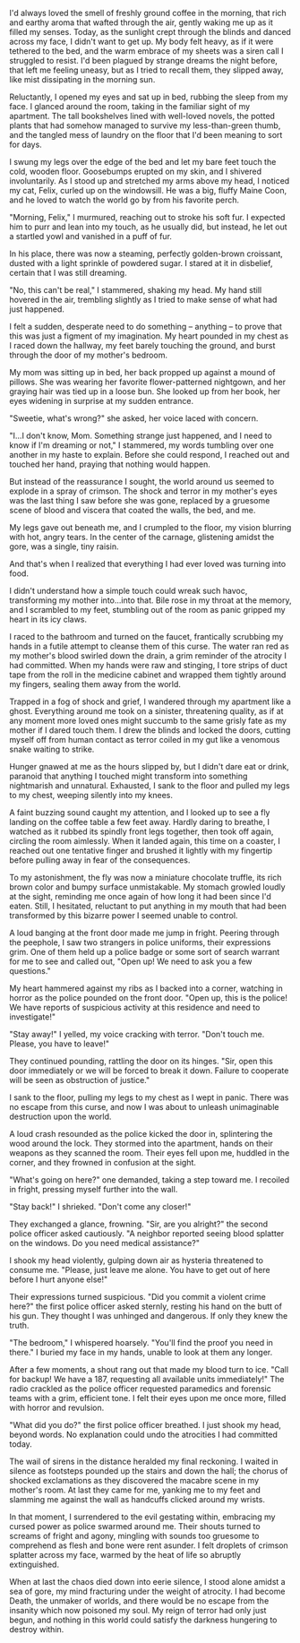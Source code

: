 I'd always loved the smell of freshly ground coffee in the morning, that rich and earthy aroma that wafted through the air, gently waking me up as it filled my senses. Today, as the sunlight crept through the blinds and danced across my face, I didn't want to get up. My body felt heavy, as if it were tethered to the bed, and the warm embrace of my sheets was a siren call I struggled to resist. I'd been plagued by strange dreams the night before, that left me feeling uneasy, but as I tried to recall them, they slipped away, like mist dissipating in the morning sun.

Reluctantly, I opened my eyes and sat up in bed, rubbing the sleep from my face. I glanced around the room, taking in the familiar sight of my apartment. The tall bookshelves lined with well-loved novels, the potted plants that had somehow managed to survive my less-than-green thumb, and the tangled mess of laundry on the floor that I'd been meaning to sort for days.

I swung my legs over the edge of the bed and let my bare feet touch the cold, wooden floor. Goosebumps erupted on my skin, and I shivered involuntarily. As I stood up and stretched my arms above my head, I noticed my cat, Felix, curled up on the windowsill. He was a big, fluffy Maine Coon, and he loved to watch the world go by from his favorite perch.

"Morning, Felix," I murmured, reaching out to stroke his soft fur. I expected him to purr and lean into my touch, as he usually did, but instead, he let out a startled yowl and vanished in a puff of fur.

In his place, there was now a steaming, perfectly golden-brown croissant, dusted with a light sprinkle of powdered sugar. I stared at it in disbelief, certain that I was still dreaming.

"No, this can't be real," I stammered, shaking my head. My hand still hovered in the air, trembling slightly as I tried to make sense of what had just happened.

I felt a sudden, desperate need to do something – anything – to prove that this was just a figment of my imagination. My heart pounded in my chest as I raced down the hallway, my feet barely touching the ground, and burst through the door of my mother's bedroom.

My mom was sitting up in bed, her back propped up against a mound of pillows. She was wearing her favorite flower-patterned nightgown, and her graying hair was tied up in a loose bun. She looked up from her book, her eyes widening in surprise at my sudden entrance.

"Sweetie, what's wrong?" she asked, her voice laced with concern.

"I...I don't know, Mom. Something strange just happened, and I need to know if I'm dreaming or not," I stammered, my words tumbling over one another in my haste to explain. Before she could respond, I reached out and touched her hand, praying that nothing would happen.

But instead of the reassurance I sought, the world around us seemed to explode in a spray of crimson. The shock and terror in my mother's eyes was the last thing I saw before she was gone, replaced by a gruesome scene of blood and viscera that coated the walls, the bed, and me.

My legs gave out beneath me, and I crumpled to the floor, my vision blurring with hot, angry tears. In the center of the carnage, glistening amidst the gore, was a single, tiny raisin.

And that's when I realized that everything I had ever loved was turning into food.

I didn't understand how a simple touch could wreak such havoc, transforming my mother into...into that. Bile rose in my throat at the memory, and I scrambled to my feet, stumbling out of the room as panic gripped my heart in its icy claws.

I raced to the bathroom and turned on the faucet, frantically scrubbing my hands in a futile attempt to cleanse them of this curse. The water ran red as my mother's blood swirled down the drain, a grim reminder of the atrocity I had committed. When my hands were raw and stinging, I tore strips of duct tape from the roll in the medicine cabinet and wrapped them tightly around my fingers, sealing them away from the world.

Trapped in a fog of shock and grief, I wandered through my apartment like a ghost. Everything around me took on a sinister, threatening quality, as if at any moment more loved ones might succumb to the same grisly fate as my mother if I dared touch them. I drew the blinds and locked the doors, cutting myself off from human contact as terror coiled in my gut like a venomous snake waiting to strike.

Hunger gnawed at me as the hours slipped by, but I didn't dare eat or drink, paranoid that anything I touched might transform into something nightmarish and unnatural. Exhausted, I sank to the floor and pulled my legs to my chest, weeping silently into my knees.

A faint buzzing sound caught my attention, and I looked up to see a fly landing on the coffee table a few feet away. Hardly daring to breathe, I watched as it rubbed its spindly front legs together, then took off again, circling the room aimlessly. When it landed again, this time on a coaster, I reached out one tentative finger and brushed it lightly with my fingertip before pulling away in fear of the consequences.

To my astonishment, the fly was now a miniature chocolate truffle, its rich brown color and bumpy surface unmistakable. My stomach growled loudly at the sight, reminding me once again of how long it had been since I'd eaten. Still, I hesitated, reluctant to put anything in my mouth that had been transformed by this bizarre power I seemed unable to control.

A loud banging at the front door made me jump in fright. Peering through the peephole, I saw two strangers in police uniforms, their expressions grim. One of them held up a police badge or some sort of search warrant for me to see and called out, "Open up! We need to ask you a few questions."

My heart hammered against my ribs as I backed into a corner, watching in horror as the police pounded on the front door.  "Open up, this is the police! We have reports of suspicious activity at this residence and need to investigate!"

"Stay away!" I yelled, my voice cracking with terror. "Don't touch me. Please, you have to leave!"

They continued pounding, rattling the door on its hinges. "Sir, open this door immediately or we will be forced to break it down. Failure to cooperate will be seen as obstruction of justice."

I sank to the floor, pulling my legs to my chest as I wept in panic. There was no escape from this curse, and now I was about to unleash unimaginable destruction upon the world.

A loud crash resounded as the police kicked the door in, splintering the wood around the lock. They stormed into the apartment, hands on their weapons as they scanned the room. Their eyes fell upon me, huddled in the corner, and they frowned in confusion at the sight.

"What's going on here?" one demanded, taking a step toward me. I recoiled in fright, pressing myself further into the wall.

"Stay back!" I shrieked. "Don't come any closer!"

They exchanged a glance, frowning. "Sir, are you alright?" the second police officer asked cautiously. "A neighbor reported seeing blood splatter on the windows. Do you need medical assistance?"

I shook my head violently, gulping down air as hysteria threatened to consume me. "Please, just leave me alone. You have to get out of here before I hurt anyone else!"

Their expressions turned suspicious. "Did you commit a violent crime here?" the first police officer asked sternly, resting his hand on the butt of his gun. They thought I was unhinged and dangerous. If only they knew the truth.

"The bedroom," I whispered hoarsely. "You'll find the proof you need in there."  I buried my face in my hands, unable to look at them any longer.

After a few moments, a shout rang out that made my blood turn to ice. "Call for backup! We have a 187, requesting all available units immediately!" The radio crackled as the police officer requested paramedics and forensic teams with a grim, efficient tone. I felt their eyes upon me once more, filled with horror and revulsion.

"What did you do?" the first police officer breathed. I just shook my head, beyond words. No explanation could undo the atrocities I had committed today.

The wail of sirens in the distance heralded my final reckoning. I waited in silence as footsteps pounded up the stairs and down the hall; the chorus of shocked exclamations as they discovered the macabre scene in my mother's room. At last they came for me, yanking me to my feet and slamming me against the wall as handcuffs clicked around my wrists.

In that moment, I surrendered to the evil gestating within, embracing my cursed power as police swarmed around me. Their shouts turned to screams of fright and agony, mingling with sounds too gruesome to comprehend as flesh and bone were rent asunder. I felt droplets of crimson splatter across my face, warmed by the heat of life so abruptly extinguished.

When at last the chaos died down into eerie silence, I stood alone amidst a sea of gore, my mind fracturing under the weight of atrocity. I had become Death, the unmaker of worlds, and there would be no escape from the insanity which now poisoned my soul. My reign of terror had only just begun, and nothing in this world could satisfy the darkness hungering to destroy within.